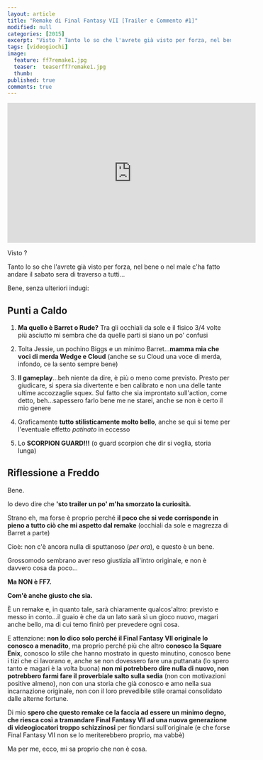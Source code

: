 ```yaml
---
layout: article
title: "Remake di Final Fantasy VII [Trailer e Commento #1]"
modified: null
categories: [2015]
excerpt: "Visto ? Tanto lo so che l'avrete già visto per forza, nel bene o nel male c'ha fatto andare il sabato sera di traverso a tutti..."
tags: [videogiochi]
image: 
  feature: ff7remake1.jpg
  teaser:  teaserff7remake1.jpg
  thumb: 
published: true
comments: true
---
```


<iframe width="560" height="315" src="https://www.youtube.com/embed/M7hlrQVzrWY" frameborder="0" allowfullscreen></iframe>

Visto ?

Tanto lo so che l'avrete già visto per forza, nel bene o nel male c'ha fatto andare il sabato sera di traverso a tutti...

Bene, senza ulteriori indugi:

## Punti a Caldo

1. **Ma quello è Barret o Rude?** Tra gli occhiali da sole e il fisico 3/4 volte più asciutto mi sembra che da quelle parti si siano un po' confusi

2. Tolta Jessie, un pochino Biggs e un minimo Barret...**mamma mia che voci di merda Wedge e Cloud** (anche se su Cloud una voce di merda, infondo, ce la sento sempre bene)

3. **Il gameplay**...beh niente da dire, è più o meno come previsto. Presto per giudicare, si spera sia divertente e ben calibrato e non una delle tante ultime accozzaglie squex. Sul fatto che sia improntato sull'action, come detto, beh...sapessero farlo bene me ne starei, anche se non è certo il mio genere

4. Graficamente **tutto stilisticamente molto bello**, anche se qui si teme per l'eventuale effetto _patinato_ in eccesso

5. Lo **SCORPION GUARD!!!** (o guard scorpion che dir si voglia, storia lunga)

## Riflessione a Freddo

Bene. 

Io devo dire che **'sto trailer un po' m'ha smorzato la curiosità.** 

Strano eh, ma forse è proprio perché **il poco che si vede corrisponde in pieno a tutto ciò che mi aspetto dal remake** (occhiali da sole e magrezza di Barret a parte) 

Cioè: non c'è ancora nulla di sputtanoso (_per ora_), e questo è un bene. 

Grossomodo sembrano aver reso giustizia all'intro originale, e non è davvero cosa da poco... 

**Ma NON è FF7.** 

**Com'è anche giusto che sia.**

È un remake e, in quanto tale, sarà chiaramente qualcos'altro: previsto e messo in conto...il guaio è che da un lato sarà sì un gioco nuovo, magari anche bello, ma di cui temo finirò per prevedere ogni cosa.

E attenzione: **non lo dico solo perché il Final Fantasy VII originale lo conosco a menadito**, ma proprio perché più che altro **conosco la Square Enix**, conosco lo stile che hanno mostrato in questo minutino, conosco bene i tizi che ci lavorano e, anche se non dovessero fare una puttanata (lo spero tanto e magari è la volta buona) **non mi potrebbero dire nulla di nuovo, non potrebbero farmi fare il proverbiale salto sulla sedia** (non con motivazioni positive almeno), non con una storia che già conosco e amo nella sua incarnazione originale, non con il loro prevedibile stile oramai consolidato dalle alterne fortune.

Di mio **spero che questo remake ce la faccia ad essere un minimo degno, che riesca così a tramandare Final Fantasy VII ad una nuova generazione di videogiocatori troppo schizzinosi** per fiondarsi sull'originale (e che forse Final Fantasy VII non se lo meriterebbero proprio, ma vabbè)

Ma per me, ecco, mi sa proprio che non è cosa.
